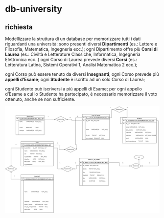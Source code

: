 # db-university

## richiesta

Modellizzare la struttura di un database per memorizzare tutti i dati riguardanti una università:
sono presenti diversi **Dipartimenti** (es.: Lettere e Filosofia, Matematica, Ingegneria ecc.);
ogni Dipartimento offre più **Corsi di Laurea** (es.: Civiltà e Letterature Classiche, Informatica, Ingegneria Elettronica ecc..)
ogni Corso di Laurea prevede diversi **Corsi** (es.: Letteratura Latina, Sistemi Operativi 1, Analisi Matematica 2 ecc.);

ogni Corso può essere tenuto da diversi **Insegnanti**;
ogni Corso prevede più **appelli d’Esame**;
ogni **Studente** è iscritto ad un solo Corso di Laurea;

ogni Studente può iscriversi a più appelli di Esame;
per ogni appello d’Esame a cui lo Studente ha partecipato, è necessario memorizzare il voto ottenuto, anche se non sufficiente. 

![img](img_university/db-university.png)